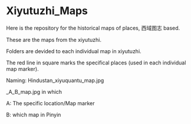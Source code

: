 # Xiyutuzhi_Maps
Here is the repository for the historical maps of  places, 西域图志 based. 

These are the maps from the xiyutuzhi.

Folders are devided to each individual map in xiyutuzhi. 

The red line in square marks the specifical places (used in each individual map marker). 

Naming: Hindustan_xiyuquantu_map.jpg

_A_B_map.jpg in which

A: The specific location/Map marker

B: which map in Pinyin
